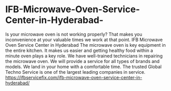# IFB-Microwave-Oven-Service-Center-in-Hyderabad-
Is your microwave oven is not working properly? That makes you inconvenience at your valuable times we work at that point. IFB Microwave Oven Service Center in Hyderabad The microwave oven is key equipment in the entire kitchen. It makes us easier and getting healthy food within a minute oven plays a key role. We have well-trained technicians in repairing the microwave oven. We will provide a service for all types of brands and models. We land in your home with a comfortable time. The trusted Global Techno Service is one of the largest leading companies in service. https://ifbservicefix.com/ifb-microwave-oven-service-center-in-hyderabad/  
